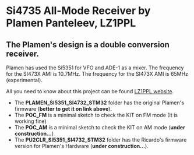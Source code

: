 # Si4735 All-Mode Receiver by Plamen Panteleev, LZ1PPL

## The Plamen's design  is a double conversion receiver.  

Plamen has used the Si5351 for VFO and ADE-1 as a mixer. 
The frequency for the SI473X AMI is 10.7MHz. 
The frequency for the SI473X AMI is 65MHz (experimental).

All you need to know about this project can be found [LZ1PPL website](https://www.lz1ppl.com/en/2021/04/22/si4735-all-mode-reciver/?fbclid=IwAR10n3x89ayj332m2X3x65AAR6bMVARHZ5VdDtkEzusT_qmUE-F6u9_QIaI).


* The __PLAMEN_SI5351_SI4732_STM32__ folder has the original Plamen's firmware (__better to get it on link above__).
* The __POC_FM__ is a minimal sketch to check the KIT on FM mode (It is working fine)
* The __POC_AM__ is a minimal sketch to check the KIT on AM mode (__under construction...__)
* The __PU2CLR_SI5351_SI4732_STM32__ folder has the Ricardo's firmware version for Plamen's Hardware (__under construction...__).


